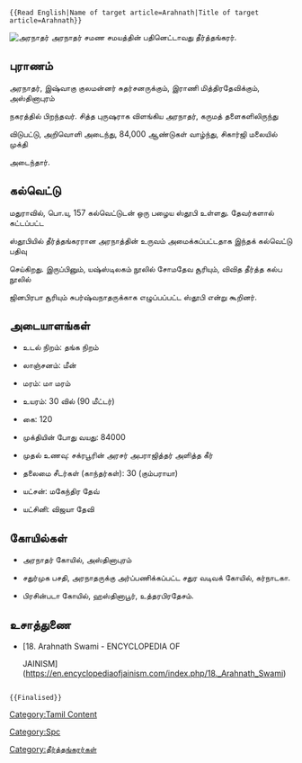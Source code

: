 ```{=mediawiki}
{{Read English|Name of target article=Arahnath|Title of target article=Arahnath}}
```
![அரநாதர்](அரநாதர்.jpg "அரநாதர்") அரநாதர் சமண சமயத்தின் பதினெட்டாவது தீர்த்தங்கரர்.

## புராணம்

அரநாதர், இஷ்வாகு குலமன்னர் சுதர்சனருக்கும், இராணி மித்திரதேவிக்கும், அஸ்தினாபுரம்
நகரத்தில் பிறந்தவர். சித்த புருஷராக விளங்கிய அரநாதர், கருமத் தளைகளிலிருந்து
விடுபட்டு, அறிவொளி அடைந்து, 84,000 ஆண்டுகள் வாழ்ந்து, சிகார்ஜி மலையில் முக்தி
அடைந்தார்.

## கல்வெட்டு

மதுராவில், பொ.யு, 157 கல்வெட்டுடன் ஒரு பழைய ஸ்தூபி உள்ளது. தேவர்களால் கட்டப்பட்ட
ஸ்தூபியில் தீர்த்தங்கரரான அரநாத்தின் உருவம் அமைக்கப்பட்டதாக இந்தக் கல்வெட்டு பதிவு
செய்கிறது. இருப்பினும், யஷ்ஸ்டிலகம் நூலில் சோமதேவ சூரியும், விவித தீர்த்த கல்ப நூலில்
ஜினபிரபா சூரியும் சுபர்ஷ்வநாதருக்காக எழுப்பப்பட்ட ஸ்தூபி என்று கூறினர்.

## அடையாளங்கள்

-   உடல் நிறம்: தங்க நிறம்
-   லாஞ்சனம்: மீன்
-   மரம்: மா மரம்
-   உயரம்: 30 வில் (90 மீட்டர்)
-   கை: 120
-   முக்தியின் போது வயது: 84000
-   முதல் உணவு: சக்ரபூரின் அரசர் அபராஜித்தர் அளித்த கீர்
-   தலைமை சீடர்கள் (காந்தர்கள்): 30 (கும்பராயா)
-   யட்சன்: மகேந்திர தேவ்
-   யட்சினி: விஜயா தேவி

## கோயில்கள்

-   அரநாதர் கோயில், அஸ்தினாபுரம்
-   சதுர்முக பசதி, அரநாதருக்கு அர்ப்பணிக்கப்பட்ட சதுர வடிவக் கோயில், கர்நாடகா.
-   பிரசின்படா கோயில், ஹஸ்தினாபூர், உத்தரபிரதேசம்.

## உசாத்துணை

-   [18. Arahnath Swami - ENCYCLOPEDIA OF
    JAINISM](https://en.encyclopediaofjainism.com/index.php/18._Arahnath_Swami)

```{=mediawiki}
{{Finalised}}
```
[Category:Tamil Content](Category:Tamil_Content "wikilink")
[Category:Spc](Category:Spc "wikilink")
[Category:தீர்த்தங்கரர்கள்](Category:தீர்த்தங்கரர்கள் "wikilink")
